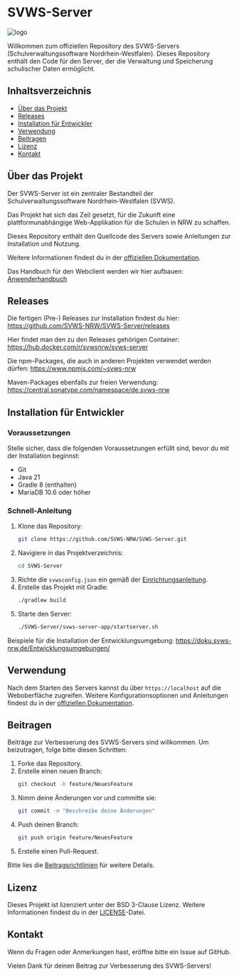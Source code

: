 # SVWS-Server

![logo](https://doku.svws-nrw.de/assets/wappenzeichen-nrw_farbig_rgb_300.iMHmQGsd.png)

Willkommen zum offiziellen Repository des SVWS-Servers (Schulverwaltungssoftware Nordrhein-Westfalen). Dieses Repository enthält den Code für den Server, der die Verwaltung und Speicherung schulischer Daten ermöglicht.

## Inhaltsverzeichnis

- [Über das Projekt](#über-das-projekt)
- [Releases](#releases)
- [Installation für Entwickler](#installationfürEntwickler)
- [Verwendung](#verwendung)
- [Beitragen](#beitragen)
- [Lizenz](#lizenz)
- [Kontakt](#kontakt)

## Über das Projekt

Der SVWS-Server ist ein zentraler Bestandteil der Schulverwaltungssoftware Nordrhein-Westfalen (SVWS). 

Das Projekt hat sich das Zeil gesetzt, für die Zukunft eine plattformunabhängige Web-Applikation für die Schulen in NRW zu schaffen.

Dieses Repository enthält den Quellcode des Servers sowie Anleitungen zur Installation und Nutzung.

Weitere Informationen findest du in der [offiziellen Dokumentation](https://doku.svws-nrw.de/).

Das Handbuch für den Webclient werden wir hier aufbauen:
[Anwenderhandbuch](https://help.svws-nrw.de/) 

## Releases

Die fertigen (Pre-) Releases zur Installation findest du hier:
https://github.com/SVWS-NRW/SVWS-Server/releases

Hier findet man den zu den Releases gehörigen Container:
https://hub.docker.com/r/svwsnrw/svws-server

Die npm-Packages, die auch in anderen Projekten verwendet werden dürfen:
https://www.npmjs.com/~svws-nrw

Maven-Packages ebenfalls zur freien Verwendung:
https://central.sonatype.com/namespace/de.svws-nrw

## Installation für Entwickler

### Voraussetzungen

Stelle sicher, dass die folgenden Voraussetzungen erfüllt sind, bevor du mit der Installation beginnst:
- Git
- Java 21
- Gradle 8 (enthalten)
- MariaDB 10.6 oder höher

### Schnell-Anleitung

1. Klone das Repository:
    ```bash
    git clone https://github.com/SVWS-NRW/SVWS-Server.git
    ```
2. Navigiere in das Projektverzeichnis:
    ```bash
    cd SVWS-Server
    ```
3. Richte die `svwsconfig.json` ein gemäß der [Einrichtungsanleitung](https://doku.svws-nrw.de/Deployment/Einrichtung/).
4. Erstelle das Projekt mit Gradle:
    ```bash
    ./gradlew build
    ```
5. Starte den Server:
    ```bash
    ./SVWS-Server/svws-server-app/startserver.sh
    ```
Beispiele für die Installation der Entwicklungsumgebung:
https://doku.svws-nrw.de/Entwicklungsumgebungen/

## Verwendung

Nach dem Starten des Servers kannst du über `https://localhost` auf die Weboberfläche zugreifen. Weitere Konfigurationsoptionen und Anleitungen findest du in der [offiziellen Dokumentation](https://doku.svws-nrw.de/).

## Beitragen

Beiträge zur Verbesserung des SVWS-Servers sind willkommen. Um beizutragen, folge bitte diesen Schritten:

1. Forke das Repository.
2. Erstelle einen neuen Branch:
    ```bash
    git checkout -b feature/NeuesFeature
    ```
3. Nimm deine Änderungen vor und committe sie:
    ```bash
    git commit -m "Beschreibe deine Änderungen"
    ```
4. Push deinen Branch:
    ```bash
    git push origin feature/NeuesFeature
    ```
5. Erstelle einen Pull-Request.

Bitte lies die [Beitragsrichtlinien](CONTRIBUTING.md) für weitere Details.

## Lizenz

Dieses Projekt ist lizenziert unter der BSD 3-Clause Lizenz. Weitere Informationen findest du in der [LICENSE](LICENSE)-Datei.

## Kontakt

Wenn du Fragen oder Anmerkungen hast, eröffne bitte ein Issue auf GitHub.

Vielen Dank für deinen Beitrag zur Verbesserung des SVWS-Servers!
